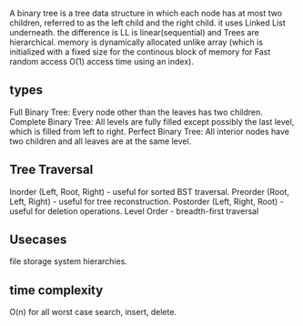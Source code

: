 A binary tree is a tree data structure in which each node has at most two children,
 referred to as the left child and the right child. it uses Linked List underneath. the difference is LL is
 linear(sequential) and Trees are hierarchical. memory is dynamically allocated unlike array 
 (which is initialized with a fixed size for the continous block of memory for 
 Fast random access O(1) access time using an index).

## types
Full Binary Tree: Every node other than the leaves has two children.
Complete Binary Tree: All levels are fully filled except possibly the last level, which is filled from left to right.
Perfect Binary Tree: All interior nodes have two children and all leaves are at the same level.

## Tree Traversal
Inorder (Left, Root, Right) - useful for sorted BST traversal.
Preorder (Root, Left, Right) - useful for tree reconstruction.
Postorder (Left, Right, Root) - useful for deletion operations.
Level Order - breadth-first traversal

## Usecases
file storage system hierarchies.

## time complexity 
O(n) for all worst case search, insert, delete.